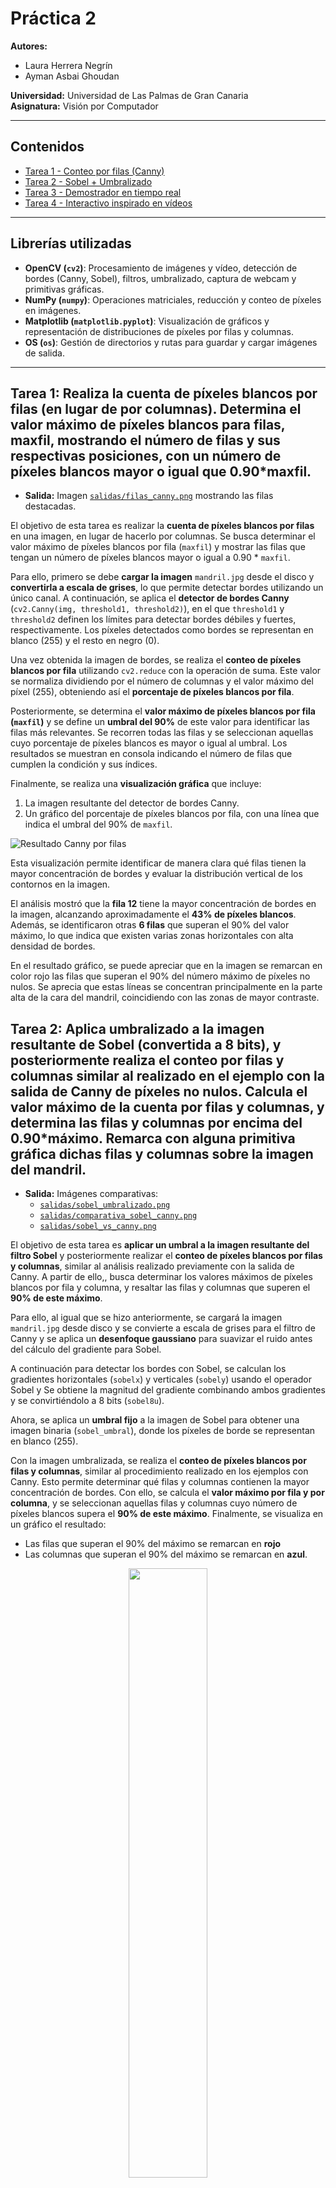 # Práctica 2

**Autores:**  
- Laura Herrera Negrín  
- Ayman Asbai Ghoudan

**Universidad:** Universidad de Las Palmas de Gran Canaria  
**Asignatura:** Visión por Computador  

---
## Contenidos
- [Tarea 1 - Conteo por filas (Canny)](#tarea1)
- [Tarea 2 - Sobel + Umbralizado](#tarea2)
- [Tarea 3 - Demostrador en tiempo real](#tarea3)
- [Tarea 4 - Interactivo inspirado en vídeos](#tarea4)

---

## Librerías utilizadas
- **OpenCV (`cv2`)**: Procesamiento de imágenes y vídeo, detección de bordes (Canny, Sobel), filtros, umbralizado, captura de webcam y primitivas gráficas.  
- **NumPy (`numpy`)**: Operaciones matriciales, reducción y conteo de píxeles en imágenes.  
- **Matplotlib (`matplotlib.pyplot`)**: Visualización de gráficos y representación de distribuciones de píxeles por filas y columnas.  
- **OS (`os`)**: Gestión de directorios y rutas para guardar y cargar imágenes de salida.  
---

<a name="tarea1"></a>
## Tarea 1: Realiza la cuenta de píxeles blancos por filas (en lugar de por columnas). Determina el valor máximo de píxeles blancos para filas, maxfil, mostrando el número de filas y sus respectivas posiciones, con un número de píxeles blancos mayor o igual que 0.90*maxfil.
- **Salida:** Imagen [`salidas/filas_canny.png`](salidas/filas_canny.png) mostrando las filas destacadas.

El objetivo de esta tarea es realizar la **cuenta de píxeles blancos por filas** en una imagen, en lugar de hacerlo por columnas. Se busca determinar el valor máximo de píxeles blancos por fila (`maxfil`) y mostrar las filas que tengan un número de píxeles blancos mayor o igual a 0.90 * `maxfil`.

Para ello, primero se debe **cargar la imagen** `mandril.jpg` desde el disco y **convertirla a escala de grises**, lo que permite detectar bordes utilizando un único canal. A continuación, se aplica el **detector de bordes Canny** (`cv2.Canny(img, threshold1, threshold2)`), en el que `threshold1` y `threshold2` definen los límites para detectar bordes débiles y fuertes, respectivamente. Los píxeles detectados como bordes se representan en blanco (255) y el resto en negro (0).

Una vez obtenida la imagen de bordes, se realiza el **conteo de píxeles blancos por fila** utilizando `cv2.reduce` con la operación de suma. Este valor se normaliza dividiendo por el número de columnas y el valor máximo del píxel (255), obteniendo así el **porcentaje de píxeles blancos por fila**.  

Posteriormente, se determina el **valor máximo de píxeles blancos por fila (`maxfil`)** y se define un **umbral del 90%** de este valor para identificar las filas más relevantes. Se recorren todas las filas y se seleccionan aquellas cuyo porcentaje de píxeles blancos es mayor o igual al umbral. Los resultados se muestran en consola indicando el número de filas que cumplen la condición y sus índices.

Finalmente, se realiza una **visualización gráfica** que incluye:  
1. La imagen resultante del detector de bordes Canny.  
2. Un gráfico del porcentaje de píxeles blancos por fila, con una línea que indica el umbral del 90% de `maxfil`.

![Resultado Canny por filas](salidas/filas_canny.png)

Esta visualización permite identificar de manera clara qué filas tienen la mayor concentración de bordes y evaluar la distribución vertical de los contornos en la imagen.

El análisis mostró que la **fila 12** tiene la mayor concentración de bordes en la imagen, alcanzando aproximadamente el **43% de píxeles blancos**. Además, se identificaron otras **6 filas** que superan el 90% del valor máximo, lo que indica que existen varias zonas horizontales con alta densidad de bordes. 

En el resultado gráfico, se puede apreciar que en la imagen se remarcan en color rojo las filas que superan el 90% del número máximo de píxeles no nulos. Se aprecia que estas líneas se concentran principalmente en la parte alta de la cara del mandril, coincidiendo con las zonas de mayor contraste.

<a name="tarea2"></a>
## Tarea 2: Aplica umbralizado a la imagen resultante de Sobel (convertida a 8 bits), y posteriormente realiza el conteo por filas y columnas similar al realizado en el ejemplo con la salida de Canny de píxeles no nulos. Calcula el valor máximo de la cuenta por filas y columnas, y determina las filas y columnas por encima del 0.90*máximo. Remarca con alguna primitiva gráfica dichas filas y columnas sobre la imagen del mandril. 
- **Salida:** Imágenes comparativas:
  - [`salidas/sobel_umbralizado.png`](salidas/sobel_umbralizado.png)
  - [`salidas/comparativa_sobel_canny.png`](salidas/comparativa_sobel_canny.png)
  - [`salidas/sobel_vs_canny.png`](salidas/sobel_vs_canny.png)

El objetivo de esta tarea es **aplicar un umbral a la imagen resultante del filtro Sobel** y posteriormente realizar el **conteo de píxeles blancos por filas y columnas**, similar al análisis realizado previamente con la salida de Canny. A partir de ello,, busca determinar los valores máximos de píxeles blancos por fila y columna, y resaltar las filas y columnas que superen el **90% de este máximo**.

Para ello, al igual que se hizo anteriormente, se cargará la imagen `mandril.jpg` desde disco y se convierte a escala de grises para el filtro de Canny y se aplica un **desenfoque gaussiano** para suavizar el ruido antes del cálculo del gradiente para Sobel.

A continuación para detectar los bordes con Sobel, se calculan los gradientes horizontales (`sobelx`) y verticales (`sobely`) usando el operador Sobel y  Se obtiene la magnitud del gradiente combinando ambos gradientes y se convirtiéndolo a 8 bits (`sobel8u`).  

Ahora, se aplica un **umbral fijo** a la imagen de Sobel para obtener una imagen binaria (`sobel_umbral`), donde los píxeles de borde se representan en blanco (255).

Con la imagen umbralizada, se realiza el **conteo de píxeles blancos por filas y columnas**, similar al procedimiento realizado en los ejemplos con Canny. Esto permite determinar qué filas y columnas contienen la mayor concentración de bordes. Con ello, se calcula el **valor máximo por fila y por columna**, y se seleccionan aquellas filas y columnas cuyo número de píxeles blancos supera el **90% de este máximo**.
Finalmente, se visualiza en un gráfico el resultado:
   - Las filas que superan el 90% del máximo se remarcan en **rojo** 
   - Las columnas que superan el 90% del máximo se remarcan en **azul**.

<div align="center">
  <img src="salidas/sobel_umbralizado.png" width="50%">
</div>

Se han remarcado más filas que columnas, lo que se puede concluir que, tras umbralizar la imagen, los bordes horizontales son más predominantes que los verticales. Esto indica que hay más cambios de intensidad a lo largo de la dirección vertical (generando bordes horizontales) que a lo largo de la dirección horizontal. En la imagen del mandril, esto se traduce en que los rasgos faciales y las zonas de contraste, como la frente, los ojos o el pelaje, presentan transiciones de intensidad más marcadas horizontalmente.

### ¿Cómo se comparan los resultados obtenidos a partir de Sobel y Canny?
Para responder a esta pregunta, se ha seguido un procedimiento similar al que se hizo con Sobel para Canny:
1. Convertir la imagen a una escala de grises para detectar los bordes.
2. Aplicar el algoritmo de Canny para detectar los bordes de la imagen.
3. Calcular los valores máximos de los bordes a lo olargo de cada columna y fila.
4. Aplicar un umbral del 90% del valor mázimo para identificar qué filas y columnas son lass más significaticas.

Con ello, se obtuvo una visualización comparativa que permite apreciar las diferencias en la detección de bordes entre ambos métodos:

![Comparativa Sobel y Canny](salidas/sobel_vs_canny.png)

Numéricamente, los resultados son los siguientes:

| Método | Max píxeles por fila | Filas ≥ 0.9·max | Max píxeles por columna | Columnas ≥ 0.9·max |
| ------ | -------------------- | --------------- | ----------------------- | ------------------ |
| Sobel  | 0.3320               | 13              | 0.2969                  | 3                  |
| Canny  | 0.4297               | 7               | 0.3652                  | 19                 |

**Distribución y calidad de los bordes**
* Sobel detecta principalmente bordes horizontales, generando contornos gruesos y dispersos, con más ruido y redundancia.
* Canny resalta bordes finos, continuos y precisos, especialmente verticales, centrados en los contornos relevantes (ojos, hocico, contorno facial).

**Interpretación visual**
* En las imágenes con líneas, se observa que Sobel marca más filas dispersas, mientras que Canny resalta las columnas principales y los contornos importantes.
* Esto refleja la mayor selectividad y robustez del detector de Canny frente a Sobel umbralizado.

**Conclusión final**
* Sobel ofrece un panorama amplio de cambios de intensidad, marcando más filas dispersas.
* Canny es más selectivo, resaltando columnas principales y contornos estructurales importantes.
  
Se puede concluir que Sobel proporciona un mapeo más amplio de bordes, especialmente horizontales aunque con algo ruido, mientras que Canny concentra su detección en bordes significativos y continuos, ofreciendo una visión más limpia y estructural de la imagen.

<a name="tarea3"></a>
## Tarea 3: Proponer un demostrador que capture las imágenes de la cámara, y les permita exhibir lo aprendido en estas dos prácticas ante quienes no cursen la asignatura :). Es por ello que además de poder mostrar la imagen original de la webcam, permita cambiar de modo, incluyendo al menos dos procesamientos diferentes como resultado de aplicar las funciones de OpenCV trabajadas hasta ahora.
- **Modo de uso:** Teclas `1`, `2`, `3` para cambiar de modo; `ESC` para salir.

El objetivo de esta tarea es aplicar los conocimientos adquiridos en las prácticas anteriores. Para ello, se capturará vídeo desde la webcam y se aplicarán distintos efectos visuales en tiempo real.

El programa permitirá alternar entre diferentes modos de visualización utilizando el teclado:
* `1` → Modo original: muestra la imagen de la webcam sin ningún efecto, tal como se captura.
* `2` → Modo pixelado con mapa de colores: reduce la resolución de la imagen para crear un efecto de pixelado y, posteriormente, aplica un mapa de colores para resaltar las diferentes intensidades.
* `3` → Modo bordes en color: detecta los bordes de la imagen utilizando el algoritmo de Canny con distintos umbrales y los colorea en azul, verde y rojo, superponiéndolos sobre la imagen original.

Además, en la parte inferior de la ventana se mostrarán instrucciones sobre cómo cambiar de modo y cómo salir del programa.
> Para **salir del programa**, se debe presionar la `tecla ESC`.

#### Modos de visualización

**Modo 1: Original**

Este modo muestra el vídeo capturado por la webcam sin aplicar ningún efecto, simplemente mostrando la imagen tal como se recibe.
```python
vista = frame.copy()
```

**Modo 2: Pixelado + color**
1. Se reduce la resolución de la imagen para crear un efecto pixelado.
2. Luego se escala de nuevo al tamaño original.
3. Finalmente se aplica un mapa de color JET, que colorea la imagen según intensidad.
  ```python
   cv2.applyColorMap(imagen, cv2.COLORMAP_JET)
   ```

**Modo 3: Bordes de movimiento en color**
1. Convierte la imagen a escala de grises.
2. Aplica un desenfoque gaussiano para reducir ruido.
3. Detecta bordes usando Canny con diferentes umbrales:   
   - Azul: 30–60
   - Verde: 60–120
   - Rojo: 120–240
  ```python
   cv2.Canny(imagen, minVal, maxVal)
   ```
4. Superpone los bordes coloreados sobre la imagen original con distintas transparencias.
  ```python
   cv2.addWeighted(img1, alpha, img2, beta, gamma)
   ```

<a name="tarea4"></a>
## Tarea 4: Tras ver los vídeos [My little piece of privacy](https://www.niklasroy.com/project/88/my-little-piece-of-privacy), [Messa di voce](https://youtu.be/GfoqiyB1ndE?feature=shared) y [Virtual air guitar](https://youtu.be/FIAmyoEpV5c?feature=shared) proponer un demostrador reinterpretando la parte de procesamiento de la imagen, tomando como punto de partida alguna de dichas instalaciones.
El objetivo de esta práctica es explorar cómo el movimiento del usuario frente a la cámara puede transformarse en elementos visuales dinámicos, creando una experiencia interactiva en tiempo real. Para ello, tomando como inspiración los vídeos de referencia, el demostrador:  
- Detecta **objetos en movimiento** mediante sustracción de fondo.  
- Genera **elementos gráficos dinámicos** (círculos de colores) en la posición del movimiento detectado.  
- Permite una **visualización interactiva** mostrando tanto la máscara de movimiento como la imagen real con los elementos gráficos superpuestos.  

Para comenzar, se captura video desde la **webcam** y se aplica un **sustractor de fondo** basado en mezcla de gaussianas (`cv2.createBackgroundSubtractorMOG2`). Este genera una **máscara binaria** que resalta los cambios entre frames, detectando objetos en movimiento. La configuración utilizada (`history=100, varThreshold=80, detectShadows=False`) permite un equilibrio entre sensibilidad y estabilidad, evitando que pequeños ruidos generen falsas detecciones.

A partir de la **máscara de movimiento**, se buscan contornos que representen las **áreas de mayor actividad**. Solo se consideran aquellos contornos cuyo área supere un **umbral mínimo** (1000 píxeles), descartando pequeñas variaciones que podrían interferir con la interacción visual.

Cada contorno identificado genera un círculo de color en la posición central del contorno. Estos tienen un tamaño fijo (`RADIUS = 15`) y un tiempo de vida limitado (`LIFETIME = 50 frames`), lo que crea un efecto visual dinámico: los elementos aparecen cuando hay movimiento y desaparecen progresivamente, generando un rastro visual según la actividad del usuario.

Cada círculo se almacena en la **lista `circles`**, donde se guarda toda la información necesaria para su visualización y gestión: la posición `(x, y)` del centro, el **radio** del círculo, su **color** y el **tiempo de vida restante** (en frames). En cada iteración del bucle principal, se dibujan todos los círculos presentes en la lista y se decrementa su tiempo de vida. Cuando un círculo alcanza cero, se elimina de la lista, lo que permite que los elementos visuales **aparezcan y desaparezcan de forma fluida** manteniendo la interactividad.  

La visualización del demostrador se realiza de manera interactiva: se muestra lado a lado la máscara de movimiento con las zonas que cambian respecto al fondo y la imagen real con los círculos superpuestos. Esto permite al usuario observar simultáneamente cómo se detecta el movimiento y cómo este se traduce en elementos visuales, cerrando el ciclo de interacción.

> Uso de la IA:
- Explicación de algunas funciones de las librerías **OpenCV** y **MatplotLib**
- Estructura y redacción del Readme
